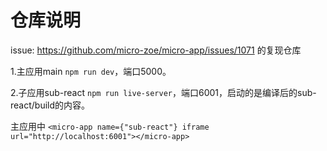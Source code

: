 # 仓库说明
issue: https://github.com/micro-zoe/micro-app/issues/1071 的复现仓库

1.主应用main
`npm run dev`，端口5000。

2.子应用sub-react
`npm run live-server`，端口6001，启动的是编译后的sub-react/build的内容。


主应用中  `<micro-app name={"sub-react"} iframe url="http://localhost:6001"></micro-app>`

